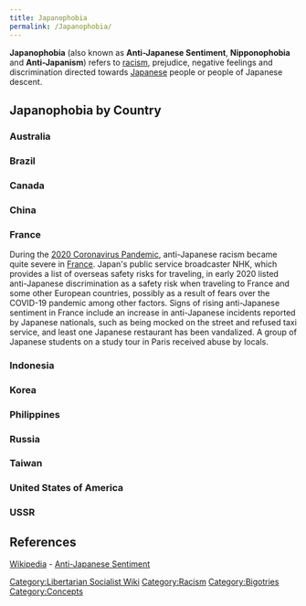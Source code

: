 ```yaml
---
title: Japanophobia
permalink: /Japanophobia/
---
```


**Japanophobia** (also known as **Anti-Japanese Sentiment**,
**Nipponophobia** and **Anti-Japanism**) refers to
[racism](racism.md "wikilink"), prejudice, negative feelings and
discrimination directed towards [Japanese](Japan.md "wikilink") people or
people of Japanese descent.

## Japanophobia by Country

### Australia

### Brazil

### Canada

### China

### France

During the [2020 Coronavirus Pandemic](Coronavirus_Pandemic.md "wikilink"),
anti-Japanese racism became quite severe in [France](France.md "wikilink").
Japan's public service broadcaster NHK, which provides a list of
overseas safety risks for traveling, in early 2020 listed anti-Japanese
discrimination as a safety risk when traveling to France and some other
European countries, possibly as a result of fears over the COVID-19
pandemic among other factors. Signs of rising anti-Japanese sentiment in
France include an increase in anti-Japanese incidents reported by
Japanese nationals, such as being mocked on the street and refused taxi
service, and least one Japanese restaurant has been vandalized. A group
of Japanese students on a study tour in Paris received abuse by locals.

### Indonesia

### Korea

### Philippines

### Russia

### Taiwan

### United States of America

### USSR

## References

[Wikipedia](Wikipedia.md "wikilink") - [Anti-Japanese
Sentiment](https://en.wikipedia.org/wiki/Anti-Japanese_sentiment)

[Category:Libertarian Socialist
Wiki](Category:Libertarian_Socialist_Wiki.md "wikilink")
[Category:Racism](Category:Racism.md "wikilink")
[Category:Bigotries](Category:Bigotries.md "wikilink")
[Category:Concepts](Category:Concepts.md "wikilink")